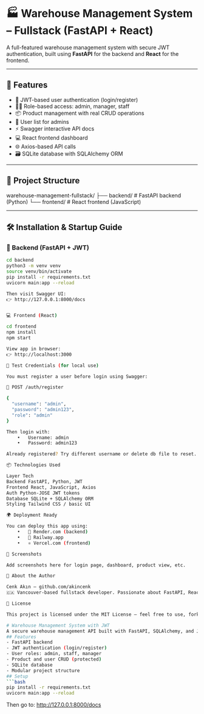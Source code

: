 # 🏭 Warehouse Management System – Fullstack (FastAPI + React)

A full-featured warehouse management system with secure JWT authentication, built using **FastAPI** for the backend and **React** for the frontend.

---

## 🚀 Features

- 🔐 JWT-based user authentication (login/register)
- 🧑‍💼 Role-based access: admin, manager, staff
- 📦 Product management with real CRUD operations
- 👥 User list for admins
- ⚡ Swagger interactive API docs
- 💻 React frontend dashboard
- 🌐 Axios-based API calls
- 🗃 SQLite database with SQLAlchemy ORM

---

## 📁 Project Structure

warehouse-management-fullstack/
├── backend/    # FastAPI backend (Python)
└── frontend/   # React frontend (JavaScript)

---

## 🛠️ Installation & Startup Guide

### 🔧 Backend (FastAPI + JWT)

```bash
cd backend
python3 -m venv venv
source venv/bin/activate
pip install -r requirements.txt
uvicorn main:app --reload

Then visit Swagger UI:
👉 http://127.0.0.1:8000/docs


💻 Frontend (React)

cd frontend
npm install
npm start

View app in browser:
👉 http://localhost:3000

👤 Test Credentials (for local use)

You must register a user before login using Swagger:

🔹 POST /auth/register

{
  "username": "admin",
  "password": "admin123",
  "role": "admin"
}

Then login with:
	•	Username: admin
	•	Password: admin123

Already registered? Try different username or delete db file to reset.

📦 Technologies Used

Layer Tech
Backend FastAPI, Python, JWT
Frontend React, JavaScript, Axios
Auth Python-JOSE JWT tokens
Database SQLite + SQLAlchemy ORM
Styling Tailwind CSS / basic UI

🌍 Deployment Ready

You can deploy this app using:
	•	🔷 Render.com (backend)
	•	🔶 Railway.app
	•	⚛️ Vercel.com (frontend)

📸 Screenshots

Add screenshots here for login page, dashboard, product view, etc.

🙋 About the Author

Cenk Akın – github.com/akincenk
🇨🇦 Vancouver-based fullstack developer. Passionate about FastAPI, React, and elegant software design.

📘 License

This project is licensed under the MIT License – feel free to use, fork, or contribute!

# Warehouse Management System with JWT
A secure warehouse management API built with FastAPI, SQLAlchemy, and JWT-based authentication.
## Features
- FastAPI backend
- JWT authentication (login/register)
- User roles: admin, staff, manager
- Product and user CRUD (protected)
- SQLite database
- Modular project structure
## Setup
```bash
pip install -r requirements.txt
uvicorn main:app --reload
```
Then go to: http://127.0.0.1:8000/docs
